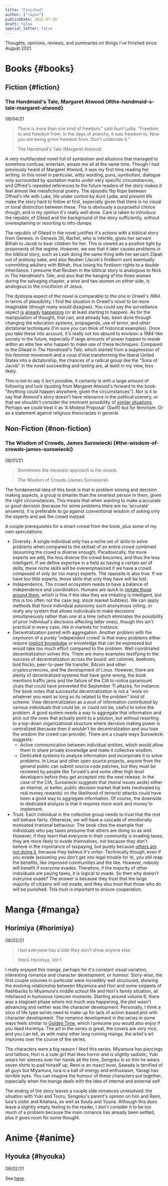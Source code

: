```yaml
---
title: "Finished"
author: ["rayes"]
publishDate: 2021-07-30
draft: false
special_letter: false
---
```


Thoughts, opinions, reviews, and summaries on things I've finished since August 2021.


# Books {#books}


## Fiction {#fiction}


### The Handmaid's Tale, Margaret Atwood {#the-handmaid-s-tale-margaret-atwood}

<span class="timestamp-wrapper"><span class="timestamp">08/04/21</span></span>

> There is more than one kind of freedom," said Aunt Lydia. "Freedom to and freedom from. In the days of anarchy, it was freedom to. Now you are being given freedom from. Don't underrate it."
>
> The Handmaid's Tale (Margaret Atwood)

A very multifaceted novel full of symbolism and allusions that managed to somehow confuse, entertain, amaze me all at the same time. Though I had previously heard of Margaret Atwood, it was my first time reading her writing. In this novel in particular, witty wording, puns, symbolism, dialogue only surrounded by quotation marks under very specific circumstances, and Offred's repeated references to the future readers of the story makes it feel almost like metafictional poetry. The episodic flip flops between Offred's life with Luke, life under control by Aunt Lydia, and present life make the story hard to follow at first, especially given that there is no visual or tonal distinction between these. This is obviously a purposeful choice though, and in my opinion it's really well done. Care is taken to introduce the republic of Gilead and the background of the story sufficiently, without overexplaining or resorting to info-dumps.

The republic of Gilead in the novel justifies it's actions with a biblical story from Genesis. In Genesis 30, Rachel, who is infertile, gives her servant Bilhah to Jacob to bear children for her. This is viewed as a positive light by proponents of the regime. However, we see that it later causes problems in the biblical story, such as Leah doing the same thing with her servant Zilpah out of jealousy sake, and also Reuben (Jacob's firstborn son) eventually committing adultery with Bilhah, thus losing his firstborn rights to a double inheritance. I presume that Reuben in the biblical story is analogous to Nick in _The Handmaid's Tale_, and also that the hanging of the three women during the salvaging chapter, a wive and two women on either side, is analogous to the crucifixion of Jesus.

The dystopia aspect of the novel is comparable to the one in Orwell's _1984_. In terms of plausibility, I find the situation in Orwell's novel to be more imaginable (though many would disagree). You could say the surveillance aspect [is](https://en.wikipedia.org/wiki/Five%5FEyes) [already](https://en.wikipedia.org/wiki/Global%5Fsurveillance%5Fdisclosures%5F(2013%E2%80%93present)) [happening](https://en.wikipedia.org/wiki/Edward%5FSnowden) (or at least starting to happen). As for the manipulation of thought, that can, and already has, been done through changing the education systems, propaganda, use of terror, and other dictatorial techniques (I'm sure you can think of historical examples). Once you take these into account, it's really not too absurd to envision a _1984_-like society in the future, especially if large amounts of power happen to reside within an elite few who happen to make use of these techniques. Compared to the Gilead in _The Handmaid's Tale_, which started from a suppression of the feminist movement and a coup d'etat transforming the liberal United States into a dictatorship, the chances of a radical group like the "Sons of Jacob" in the novel succeeding and lasting are, at least in my view, less likely.

This is not to say it isn't possible, it certainly is with a large amount of following and luck (quoting from Margaret Atwood's forward to the book: "Anything could happen anywhere, given the circumstances"). Nor is it to say that Atwood's story doesn't have relevance in the political scenery, or that we shouldn't consider the imminent possibility of [similar situations](https://pubmed.ncbi.nlm.nih.gov/12280617/). Perhaps we could treat it as 'A Modest Proposal' (Swift) but for feminism. Or as a statement against religious theocracies in general.


## Non-Fiction {#non-fiction}


### The Wisdom of Crowds, James Surowiecki {#the-wisdom-of-crowds-james-surowiecki}

<span class="timestamp-wrapper"><span class="timestamp">08/01/21</span></span>

> Sometimes the messiest approach is the wisest.
>
> The Wisdom of Crowds (James Surowiecki)

The fundamental idea of this book is that in problem solving and decision making aspects, a group is smarter than the smartest person in them, given the right circumstances. This means that when wanting to make a accurate or good decision (because for some problems there are no 'accurate' answers), it is preferable to go against conventional wisdom of asking only the experts and ask the crowd instead.

A couple prerequisites for a smart crowd from the book, plus some of my own speculations:

-   Diversity. A single individual only has a niche set of skills to solve problems when compared to the skillset of an entire crowd combined (assuming the crowd is diverse enough). Paradoxically, the more experts we add, the less diverse the crowd becomes, and thus the less intelligent. If we define expertise in a field as having a certain set of skills, these niche skills will be overemphasized if we have a crowd composed of only (or too many) experts. The opposite is also true. If we have too little experts, those skills that only they have will be lost.
-   Independence. The crowd ecosystem needs to have a balance of independence and coordination. Humans are quick to [imitate those around them](https://en.wikipedia.org/wiki/Information%5Fcascade), which is fine if the idea they are imitating is intelligent, but this is too often not the case (eg: stock market bubbles). We can apply methods that force individual autonomy such anonymous voting, or really any system that allows individuals to make decisions simultaneously rather than one at a time (which eliminates the possibility of prior individual's decisions affecting latter ones), though this isn't practical in every case, like in markets for instance.
-   Decentralization paired with aggregation. Another problem with the oxymoron of a purely 'independent crowd' is that many problems either require [implicit knowledge](https://en.wikipedia.org/wiki/Tacit%5Fknowledge) or knowledge that can be expressed but would take too much effort compared to the problem. Well coordinated decentralization solves this. There are many examples testifying to the success of decentralization across the board: ant colonies, beehives, bird flocks, peer-to-peer file transfer, Bitcoin and other cryptocurrencies, and the development of Linux. However, there are plenty of decentralized systems that have gone wrong, the book mentions traffic jams and the failure of the CIA to notice paramount clues that could have prevented the September 11 attacks, for instance. The book notes that successful decentralization is not a "work on whatever you want as long as its related to the problem" kind of scheme. View decentralization as a pool of information contributed by various individuals that could be, or could not be, useful to solve the problem. A good system needs a way to aggregate that information and pick out the ones that actually point to a solution, but without resorting to a top-down organizational structure where decision making power is centralized (because then it wouldn't be decentralization and you lose the wisdom the crowd can provide). There are a couple ways Surowiecki suggests:
    -   Active communication between individual entities, which would allow them to share private knowledge and make it collective wisdom.
    -   Dedicated systems to analyze information and incorporate it to solve problems. In Linux and other open source projects, anyone from the general public can submit source code patches, but they must be reviewed by people like Torvald's and some other high level developers before they get accepted into the next release. In the case of the CIA, Surowiecki suggests that (moral issues aside) either an internal, or better, public decision market that bets (motivated by real money rewards) on the likelihood of terrorist attacks could have been a good way to aggregate information. Of course, the downside to dedicated analysis is that it requires more work and money to implement.
-   Trust. Each individual in the collective group needs to trust that the rest will behave fairly. Otherwise, we will have a cascade of emotionally motivated irrational behaviour. The book cites the example that individuals who pay taxes presume that others are doing so as well. However, if they learn that everyone in their community is evading taxes, they are more likely to evade themselves, not because they don't believe in the importance of taxpaying, but purely because [others are not doing it](https://en.wikipedia.org/wiki/Ultimatum%5Fgame), because they believe it's unfair. Technically though, even if you evade (assuming you don't get into legal trouble for it), you still reap the benefits, like improved communities and the like. However, nobody will benefit if everyone evades. Therefore, if the majority of other individuals are paying taxes, it is logical to evade. So then why doesn't everyone evade? The answer is because they trust that the large majority of citizens will not evade, and they also trust that those who do will be punished. This trust is important to ensure cooperation.


# Manga {#manga}


## Horimiya {#horimiya}

<span class="timestamp-wrapper"><span class="timestamp">08/02/21</span></span>

> I bet everyone has a side they don't show anyone else.
>
> (Hori) Horimiya, Vol 1

I really enjoyed this manga, perhaps for it's constant visual variation, interesting romance and character development, or humour. Story-wise, the first couple volumes in particular were incredibly well structured, showing the evolving relationship between Miyamura and Hori and some snippets of flashbacks to Miyamura's middle school life and Hori's family situation, all interlaced in humorous romcom moments. Starting around volume 6, there was a stagnant phase where not much was happening, the plot wasn't advancing and neither was the character development. Personally, I think a slice of life type series need to make up for lack of action-based plot with character development. The romance development in the series in some ways feels similar to [Golden Time](https://en.wikipedia.org/wiki/Golden%5FTime%5F(novel%5Fseries)), which I presume you would also enjoy if you liked Horimiya. The art in the series is great, the covers are very nice, and you can tell, as with many other long running manga, the artist's art improves over the course of the series.

The characters were a big reason I liked this series. Miyamura has piercings and tattoos, Hori is a cute girl that likes horror and is slightly sadistic, Yuki wears her sleeves over her hands all the time, Sengoku is so thin he wears seven shirts to pad himself up, Remi is an insect lover, Sawada is terrified of all guys but Miyamura, Iura is a ball of energy and enthusiasm, Yanagi has terrible eyes. You can imagine the humour of these characters put together, especially when the manga deals with the idea of internal and external self.

The ending of the story leaves a couple side romances unresolved: the situation with Yuki and Tooru, Sengoku's parent's opinion on him and Remi, Iura's sister and Kitahara, as well as Souta and Yuuna. Although this does leave a slightly empty feeling to the reader, I don't consider it to be too much of a problem because the main romance has already been settled, plus it gives room for some thought.


# Anime {#anime}


## Hyouka {#hyouka}

<span class="timestamp-wrapper"><span class="timestamp">08/02/21</span></span>

See [here](/blog/hyouka).